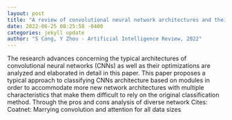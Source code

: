 ```yaml
--- 
layout: post 
title: "A review of convolutional neural network architectures and their optimizations" 
date: 2022-06-25 08:25:58 -0400 
categories: jekyll update 
author: "S Cong, Y Zhou - Artificial Intelligence Review, 2022" 
--- 
```

The research advances concerning the typical architectures of convolutional neural networks (CNNs) as well as their optimizations are analyzed and elaborated in detail in this paper. This paper proposes a typical approach to classifying CNNs architecture based on modules in order to accommodate more new network architectures with multiple characteristics that make them difficult to rely on the original classification method. Through the pros and cons analysis of diverse network Cites: Coatnet: Marrying convolution and attention for all data sizes